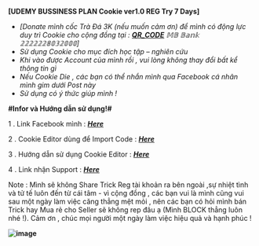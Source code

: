 **[UDEMY BUSSINESS PLAN Cookie ver1.0 REG Try 7 Days]** 

- *[Donate mình cốc Trà Đá 3K (nếu muốn cảm ơn) để mình có động lực duy trì Cookie cho cộng đồng tại : [***QR_CODE***](https://www.facebook.com/stories/589846576387529/?source=profile_highlight&view_single=false) 𝕄𝔹 𝔹𝕒𝕟𝕜 𝟚𝟚𝟚𝟚𝟚𝟚𝟠𝟘𝟛𝟚𝟘𝟘𝟘]*
- *Sử dụng Cookie cho mục đích học tập – nghiên cứu*
- *Khi vào được Account của mình rồi , vui lòng không thay đổi bất kể thông tin gì* 
- *Nếu Cookie Die , các bạn có thể nhắn mình qua Facebook cá nhân mình gim dưới Post này*
- *Sử dụng có ý thức giúp mình !*

**#Infor và Hướng dẫn sử dụng!#**

1 . Link Facebook mình : [***Here***](https://www.facebook.com/N.V.D.283/)

2 . Cookie Editor dùng để Import Code : [***Here***](https://chrome.google.com/webstore/detail/cookie-editor/hlkenndednhfkekhgcdicdfddnkalmdm)

3 . Hướng dẫn sử dụng Cookie Editor : [***Here***](https://youtu.be/IUCZX0dzrN4)

4 . Link nhận Support : [***Here***](https://www.facebook.com/photo?fbid=3330306193873101&set=a.1387699194800487)

Note : Mình sẽ không Share Trick Reg tài khoản ra bên ngoài ,sự nhiệt tình và tử tế luôn đến từ cái tâm - vì cộng đồng , các bạn vui là mình cũng vui sau một ngày làm việc căng thẳng mệt mỏi ,  nên các bạn có hỏi mình bán Trick hay Mua rẻ cho Seller sẽ không rep đâu ạ (Mình BLOCK thẳng luôn nhé !). Cảm ơn , chúc mọi người một ngày làm việc hiệu quả và hạnh phúc !

**![image](https://user-images.githubusercontent.com/24869201/224574736-bb75352a-5def-4d35-a14f-0986706d09d8.png)**


